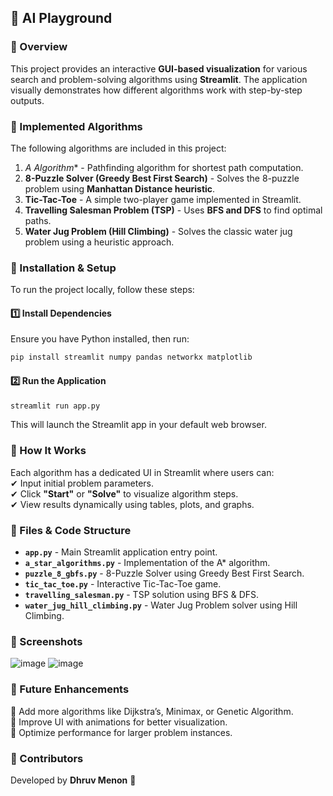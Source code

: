 
## 📌 AI Playground

### 🔹 Overview  
This project provides an interactive **GUI-based visualization** for various search and problem-solving algorithms using **Streamlit**. The application visually demonstrates how different algorithms work with step-by-step outputs.  

### 🔹 Implemented Algorithms  
The following algorithms are included in this project:  

1. **A* Algorithm** - Pathfinding algorithm for shortest path computation.  
2. **8-Puzzle Solver (Greedy Best First Search)** - Solves the 8-puzzle problem using **Manhattan Distance heuristic**.  
3. **Tic-Tac-Toe** - A simple two-player game implemented in Streamlit.  
4. **Travelling Salesman Problem (TSP)** - Uses **BFS and DFS** to find optimal paths.  
5. **Water Jug Problem (Hill Climbing)** - Solves the classic water jug problem using a heuristic approach.  

### 🔹 Installation & Setup  
To run the project locally, follow these steps:  

#### **1️⃣ Install Dependencies**  
Ensure you have Python installed, then run:  
```bash
pip install streamlit numpy pandas networkx matplotlib
```

#### **2️⃣ Run the Application**  
```bash
streamlit run app.py
```
This will launch the Streamlit app in your default web browser.  

### 🔹 How It Works  
Each algorithm has a dedicated UI in Streamlit where users can:  
✔ Input initial problem parameters.  
✔ Click **"Start"** or **"Solve"** to visualize algorithm steps.  
✔ View results dynamically using tables, plots, and graphs.  

### 🔹 Files & Code Structure  
- **`app.py`** - Main Streamlit application entry point.  
- **`a_star_algorithms.py`** - Implementation of the A* algorithm.  
- **`puzzle_8_gbfs.py`** - 8-Puzzle Solver using Greedy Best First Search.  
- **`tic_tac_toe.py`** - Interactive Tic-Tac-Toe game.  
- **`travelling_salesman.py`** - TSP solution using BFS & DFS.  
- **`water_jug_hill_climbing.py`** - Water Jug Problem solver using Hill Climbing.  

### 🔹 Screenshots  
![image](https://github.com/user-attachments/assets/b1ce5add-a204-484e-853c-323517e394f6)
![image](https://github.com/user-attachments/assets/add20b51-c99e-4b8a-b0df-010552e2be55)



### 🔹 Future Enhancements  
🔸 Add more algorithms like Dijkstra’s, Minimax, or Genetic Algorithm.  
🔸 Improve UI with animations for better visualization.  
🔸 Optimize performance for larger problem instances.  

### 🔹 Contributors  
Developed by **Dhruv Menon** 🎯  

